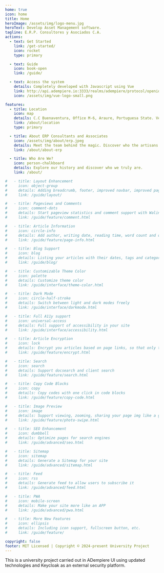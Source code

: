 ```yaml
---
home: true
icon: home
title: Home
heroImage: /assets/img/logo-menu.jpg
heroText: Develop Asset Management software.
tagline: E.R.P. Consultores y Asociados C.A.
actions:
  - text: Get Started
    link: /get-started/
    icon: rocket
    type: primary

  - text: Guide
    icon: book-open
    link: /guide/

  - text: Access the system
    details: Completely developed with Javascript using Vue
    link: http://api.adempiere.io:3333/realms/adempiere/protocol/openid-connect/auth?response_type=code&redirect_uri=http%3A%2F%2Fapi.adempiere.io%2Fvue&state=QURfQXBwUmVnaXN0cmF0aW9uX0lEPTEwMDAwMDZ8QXBwbGljYXRpb25UeXBlPU9JQQ%3D%3D&client_id=adempiere-zk-cli&scope=openid+email+profile
    icon: /assets/img/vue-logo-small.png

features:
  - title: Location
    icon: map
    details: C.C Buenaventura, Office M-6, Araure, Portuguesa State. Venezuela.
    link: /about/location
    type: primary 

  - title: About ERP Consultants and Associates
    icon: /assets/img/about/erp.jpeg
    details: Meet the team behind the magic. Discover who the artisans are that make this project possible.
    link: /about/about-erp

  - title: Who Are We?
    icon: person-chalkboard
    details: Explore our history and discover who we truly are.
    link: /about/

#   - title: Layout Enhancement
#     icon: object-group
#     details: Adding breadcrumb, footer, improved navbar, improved page nav and etc.
#     link: /guide/layout/

#   - title: Pageviews and Comments
#     icon: comment-dots
#     details: Start pageview statistics and comment support with Waline
#     link: /guide/feature/comment.html

#   - title: Article Information
#     icon: circle-info
#     details: Add author, writing date, reading time, word count and other information to your article
#     link: /guide/feature/page-info.html

#   - title: Blog Support
#     icon: blog
#     details: Listing your articles with their dates, tags and categories with some awesome layouts
#     link: /guide/blog/

#   - title: Customizable Theme Color
#     icon: palette
#     details: Customize theme color
#     link: /guide/interface/theme-color.html

#   - title: Dark Mode
#     icon: circle-half-stroke
#     details: Switch between light and dark modes freely
#     link: /guide/interface/darkmode.html

#   - title: Full A11y support
#     icon: universal-access
#     details: Full support of accessibility in your site
#     link: /guide/interface/accessibility.html

#   - title: Article Encryption
#     icon: lock
#     details: Encrypt you articles based on page links, so that only the one you want could see them
#     link: /guide/feature/encrypt.html

#   - title: Search
#     icon: search
#     details: Support docsearch and client search
#     link: /guide/feature/search.html

#   - title: Copy Code Blocks
#     icon: copy
#     details: Copy codes with one click in code blocks
#     link: /guide/feature/copy-code.html

#   - title: Image Preview
#     icon: image
#     details: Support viewing, zooming, sharing your page img like a gallery
#     link: /guide/feature/photo-swipe.html

#   - title: SEO Enhancement
#     icon: dumbbell
#     details: Optimize pages for search engines
#     link: /guide/advanced/seo.html

#   - title: Sitemap
#     icon: sitemap
#     details: Generate a Sitemap for your site
#     link: /guide/advanced/sitemap.html

#   - title: Feed
#     icon: rss
#     details: Generate feed to allow users to subscribe it
#     link: /guide/advanced/feed.html

#   - title: PWA
#     icon: mobile-screen
#     details: Make your site more like an APP
#     link: /guide/advanced/pwa.html

#   - title: More New Features
#     icon: ellipsis
#     details: Including icon support, fullscreen button, etc.
#     link: /guide/feature/

copyright: false
footer: MIT Licensed | Copyright © 2024-present University Project
---
```


This is a university project carried out in ADempiere UI <i class="fa-brands fa-vuejs" style="color: #63E6BE;"></i> using updated technologies and Keycloak as an external security platform.

<!-- 
## 🚀Usage

::: code-tabs#language

@tab TS

```ts title=".vuepress/config.ts"
import { defineUserConfig } from "vuepress";
import { hopeTheme } from "vuepress-theme-hope";

export default defineUserConfig({
  theme: hopeTheme({
    // your theme config here
  }),
});
```

@tab JS

```js title=".vuepress/config.js"
import { hopeTheme } from "vuepress-theme-hope";

export default {
  theme: hopeTheme({
    // your theme config here
  }),
};
```

::: -->